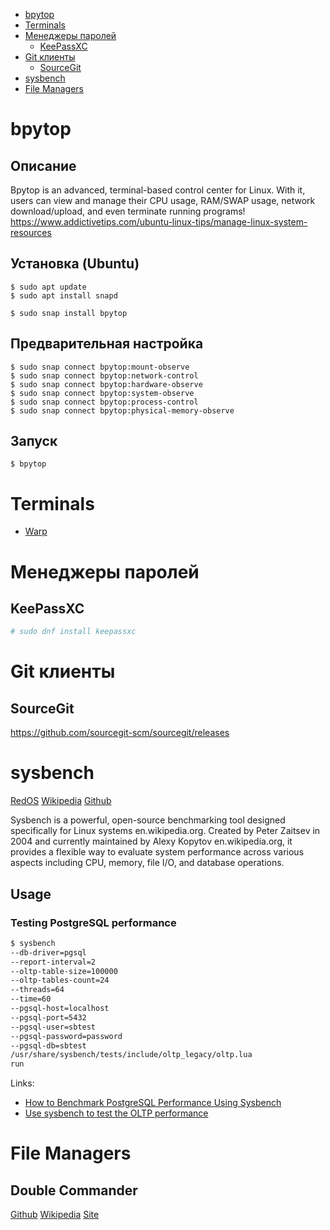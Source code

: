 * [bpytop](#bpytop)
* [Terminals](#terminals)
* [Менеджеры паролей](#менеджеры-паролей)
  * [KeePassXC](#keepassxc) 
* [Git клиенты](#git-клиенты)
  * [SourceGit](#sourcegit)
* [sysbench](#sysbench)
* [File Managers](#file-managers)

# bpytop
## Описание
Bpytop is an advanced, terminal-based control center for Linux. With it, users can view and manage their CPU usage, RAM/SWAP usage, network download/upload, and even terminate running programs! https://www.addictivetips.com/ubuntu-linux-tips/manage-linux-system-resources
## Установка (Ubuntu)
```shell
$ sudo apt update
$ sudo apt install snapd
```
```shell
$ sudo snap install bpytop
```
## Предварительная настройка
```shell
$ sudo snap connect bpytop:mount-observe
$ sudo snap connect bpytop:network-control
$ sudo snap connect bpytop:hardware-observe
$ sudo snap connect bpytop:system-observe
$ sudo snap connect bpytop:process-control
$ sudo snap connect bpytop:physical-memory-observe
```
## Запуск
```shell
$ bpytop
```
# Terminals
* [Warp](https://www.warp.dev/)

# Менеджеры паролей

## KeePassXC
```bash
# sudo dnf install keepassxc
```

# Git клиенты

## SourceGit
https://github.com/sourcegit-scm/sourcegit/releases

# sysbench
[RedOS](https://redos.red-soft.ru/base/redos-7_3/7_3-equipment/7_3-test-soft/7_3-sysbench/) [Wikipedia](https://en.wikipedia.org/wiki/Sysbench) [Github](https://github.com/akopytov/sysbench)

Sysbench is a powerful, open-source benchmarking tool designed specifically for Linux systems en.wikipedia.org. Created by Peter Zaitsev in 2004 and currently maintained by Alexy Kopytov en.wikipedia.org, it provides a flexible way to evaluate system performance across various aspects including CPU, memory, file I/O, and database operations.

## Usage
### Testing PostgreSQL performance
```bash
$ sysbench 
--db-driver=pgsql 
--report-interval=2 
--oltp-table-size=100000 
--oltp-tables-count=24 
--threads=64 
--time=60 
--pgsql-host=localhost 
--pgsql-port=5432 
--pgsql-user=sbtest 
--pgsql-password=password 
--pgsql-db=sbtest 
/usr/share/sysbench/tests/include/oltp_legacy/oltp.lua 
run
```
Links:
- [How to Benchmark PostgreSQL Performance Using Sysbench](https://severalnines.com/blog/how-benchmark-postgresql-performance-using-sysbench/)
- [Use sysbench to test the OLTP performance](https://www.alibabacloud.com/help/en/polardb/polardb-for-postgresql/performance-test-method-oltp)

# File Managers
## Double Commander
[Github](https://github.com/doublecmd/doublecmd) [Wikipedia](https://en.wikipedia.org/wiki/Double_Commander) [Site](https://doublecmd.sourceforge.io)

